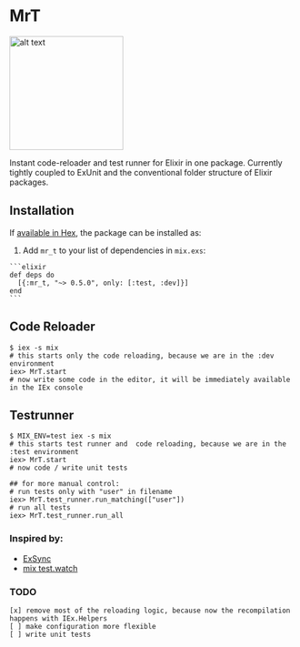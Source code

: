 # MrT
<img src="https://raw.githubusercontent.com/ruby2elixir/mr_t/master/docs/mr-t.jpg" alt="alt text" height="200">

Instant code-reloader and test runner for Elixir in one package.
Currently tightly coupled to ExUnit and the conventional folder structure of Elixir packages.


## Installation

If [available in Hex](https://hex.pm/docs/publish), the package can be installed as:

  1. Add `mr_t` to your list of dependencies in `mix.exs`:

    ```elixir
    def deps do
      [{:mr_t, "~> 0.5.0", only: [:test, :dev]}]
    end
    ```

## Code Reloader
    $ iex -s mix
    # this starts only the code reloading, because we are in the :dev environment
    iex> MrT.start
    # now write some code in the editor, it will be immediately available in the IEx console


## Testrunner
    $ MIX_ENV=test iex -s mix
    # this starts test runner and  code reloading, because we are in the :test environment
    iex> MrT.start
    # now code / write unit tests

    ## for more manual control:
    # run tests only with "user" in filename
    iex> MrT.test_runner.run_matching(["user"])
    # run all tests
    iex> MrT.test_runner.run_all


### Inspired by:
  - [ExSync](https://github.com/falood/exsync/)
  - [mix test.watch](https://github.com/lpil/mix-test.watch/)

### TODO
    [x] remove most of the reloading logic, because now the recompilation happens with IEx.Helpers
    [ ] make configuration more flexible
    [ ] write unit tests

